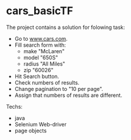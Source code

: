 # cars_basicTF

The project contains a solution for folowing task:
- Go to www.cars.com.
- Fill search form with:
  - make "McLaren"
  - model "650S"
  - radius "All Miles"
  - zip "60026"
- Hit Search button.
- Check numbers of results.
- Change pagination to "10 per page".
- Assign that numbers of results are different. 
  
Techs: 
- java
- Selenium Web-driver
- page objects
